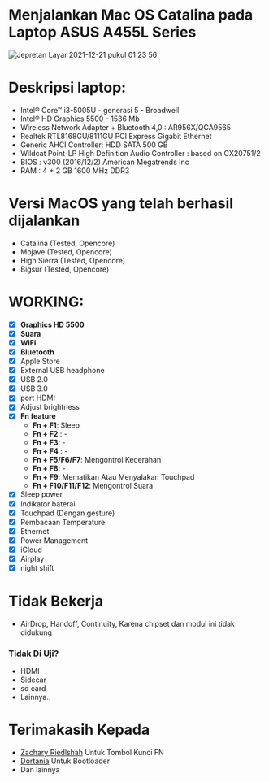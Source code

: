 # Menjalankan Mac OS Catalina pada Laptop ASUS A455L Series

![Jepretan Layar 2021-12-21 pukul 01 23 56](https://user-images.githubusercontent.com/89202419/146814811-5e7d4670-bdfb-430b-85d8-d64acce4d435.png)

# Deskripsi laptop:
- Intel® Core™ i3-5005U - generasi 5 - Broadwell
- Intel® HD Graphics 5500 - 1536 Mb 
- Wireless Network Adapter + Bluetooth 4,0 : AR956X/QCA9565
- Realtek RTL8168GU/8111GU PCI Express Gigabit Ethernet
- Generic AHCI Controller: HDD SATA 500 GB
- Wildcat Point-LP High Definition Audio Controller : based on CX20751/2
- BIOS : v300 (2016/12/2) American Megatrends Inc
- RAM : 4 + 2 GB 1600 MHz DDR3

# Versi MacOS yang telah berhasil dijalankan
- Catalina (Tested, Opencore)
- Mojave (Tested, Opencore)
- High Sierra (Tested, Opencore)
- Bigsur (Tested, Opencore)

# WORKING:
- [x] **Graphics HD 5500**
- [x] **Suara**
- [x] **WiFi**
- [x] **Bluetooth** 
- [x] Apple Store
- [x] External USB headphone
- [x] USB 2.0
- [x] USB 3.0
- [x] port HDMI  
- [x] Adjust brightness
- [x] **Fn feature** 
    + **Fn + F1**: Sleep
    + **Fn + F2** : -
    + **Fn + F3**: -
    + **Fn + F4** : -
    + **Fn + F5/F6/F7**: Mengontrol Kecerahan
    + **Fn + F8**: -
    + **Fn + F9**: Mematikan Atau Menyalakan Touchpad
    + **Fn + F10/F11/F12**: Mengontrol Suara
- [x] Sleep power
- [x] Indikator baterai
- [x] Touchpad (Dengan gesture)
- [x] Pembacaan Temperature 
- [x] Ethernet 
- [x] Power Management 
- [x] iCloud 
- [x] Airplay
- [x] night shift

# Tidak Bekerja
- AirDrop, Handoff, Continuity, Karena chipset dan modul ini tidak didukung

### Tidak Di Uji?

- HDMI
- Sidecar
- sd card 
- Lainnya..

# Terimakasih Kepada
- [Zachary Riedlshah](https://github.com/zacharyrs/GL551JW-Hackintosh/tree/master/patches) Untuk Tombol Kunci FN
- [Dortania](https://dortania.github.io/OpenCore-Install-Guide/) Untuk Bootloader
- Dan lainnya
